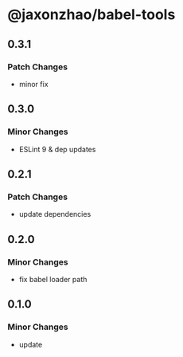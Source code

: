 # @jaxonzhao/babel-tools

## 0.3.1

### Patch Changes

- minor fix

## 0.3.0

### Minor Changes

- ESLint 9 & dep updates

## 0.2.1

### Patch Changes

- update dependencies

## 0.2.0

### Minor Changes

- fix babel loader path

## 0.1.0

### Minor Changes

- update
